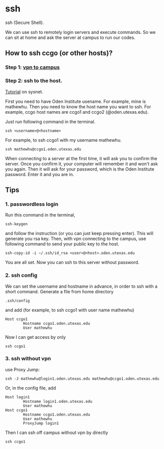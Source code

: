 # ssh

ssh (Secure Shell).

We can use ssh to remotely login servers and execute commands. 
So we can sit at home and ask the server at campus to run our codes.  

## How to ssh ccgo (or other hosts)?

### Step 1: [vpn to campus](https://wikis.utexas.edu/display/BMEIT/Access+UT%27s+VPN)

### Step 2: ssh to the host.

[Tutorial](https://www.oden.utexas.edu/sysdocs/ssh/index.html) on sysnet.

First you need to have Oden Institute usename. For example, mine is mathewhu.
Then you need to know the host name you want to ssh. For example, ccgo host names are ccgo1 and ccgo2 (@oden.utexas.edu).

Just run following command in the terminal.
```
ssh <username>@<hostname>
```
For example, to ssh ccgo1 with my username mathewhu.
```
ssh mathewhu@ccgo1.oden.utexas.edu
```
When connecting to a server at the first time, it will ask you to confirm the server. 
Once you confirm it, your computer will remember it and won't ask you again.
Then it will ask for your password, which is the Oden Institute password. 
Enter it and you are in. 

## Tips
### 1. passwordless login
Run this command in the terminal, 
```
ssh-keygen
```
and follow the instruction (or you can just keep pressing enter). This will generate you rsa key. 
Then, with vpn connecting to the campus, use following command to send your public key to the host.
```
ssh-copy-id -i ~/.ssh/id_rsa <user>@<host>.oden.utexas.edu
```
You are all set. Now you can ssh to this server without password.

### 2. ssh config
We can set the username and hostname in advance, in order to ssh with a short command. 
Generate a file from home directory 
```
.ssh/config
```
and add (for example, to ssh ccgo1 with user name mathewhu)
```
Host ccgo1
        Hostname ccgo1.oden.utexas.edu
        User mathewhu
```
Now I can get access by only 
```
ssh ccgo1
```

### 3. ssh without vpn
use Proxy Jump:
```
ssh -J mathewhu@login1.oden.utexas.edu mathewhu@ccgo1.oden.utexas.edu
```
Or, in the config file, add
```
Host login1
        Hostname login1.oden.utexas.edu
        User mathewhu
Host ccgo1
        Hostname ccgo1.oden.utexas.edu
        User mathewhu
        ProxyJump login1
```
Then I can ssh off campus without vpn by directly
```
ssh ccgo1
```
